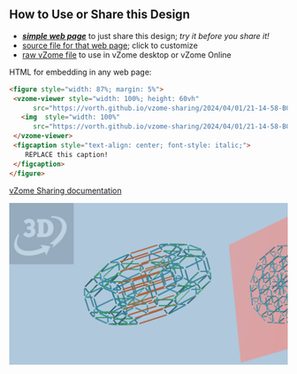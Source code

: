 
## How to Use or Share this Design

 - [***simple web page***](<https://vorth.github.io/vzome-sharing/2024/04/01/21-14-58-BGO-Y-stretch-A4-F-ghost-symm/>) to just share this design; *try it before you share it!*
 - [source file for that web page](<https://github.com/vorth/vzome-sharing/edit/main/2024/04/01/21-14-58-BGO-Y-stretch-A4-F-ghost-symm/index.md>); click to customize
 - [raw vZome file](<https://raw.githubusercontent.com/vorth/vzome-sharing/main/2024/04/01/21-14-58-BGO-Y-stretch-A4-F-ghost-symm/BGO-Y-stretch-A4-F-ghost-symm.vZome>) to use in vZome desktop or vZome Online
 
 HTML for embedding in any web page:
 ```html
<figure style="width: 87%; margin: 5%">
  <vzome-viewer style="width: 100%; height: 60vh"
       src="https://vorth.github.io/vzome-sharing/2024/04/01/21-14-58-BGO-Y-stretch-A4-F-ghost-symm/BGO-Y-stretch-A4-F-ghost-symm.vZome" >
    <img  style="width: 100%"
       src="https://vorth.github.io/vzome-sharing/2024/04/01/21-14-58-BGO-Y-stretch-A4-F-ghost-symm/BGO-Y-stretch-A4-F-ghost-symm.png" >
  </vzome-viewer>
  <figcaption style="text-align: center; font-style: italic;">
     REPLACE this caption!
  </figcaption>
</figure>
 ```

[vZome Sharing documentation](https://vzome.github.io/vzome/sharing.html#how-it-works)

![Image](<BGO-Y-stretch-A4-F-ghost-symm.png>)

